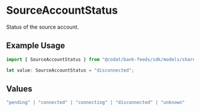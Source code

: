 # SourceAccountStatus

Status of the source account.

## Example Usage

```typescript
import { SourceAccountStatus } from "@codat/bank-feeds/sdk/models/shared";

let value: SourceAccountStatus = "disconnected";
```

## Values

```typescript
"pending" | "connected" | "connecting" | "disconnected" | "unknown"
```